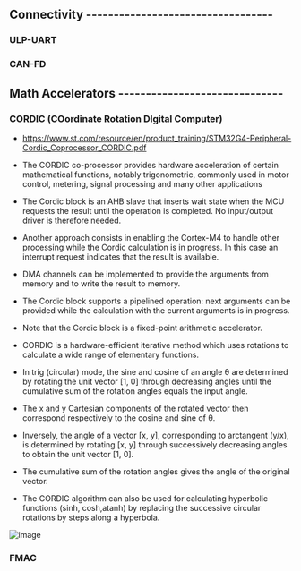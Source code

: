 

## Connectivity ----------------------------------
### ULP-UART



### CAN-FD




## Math Accelerators ------------------------------
### CORDIC (COordinate Rotation DIgital Computer)
- https://www.st.com/resource/en/product_training/STM32G4-Peripheral-Cordic_Coprocessor_CORDIC.pdf
- The CORDIC co-processor provides hardware acceleration of certain mathematical functions, notably trigonometric, commonly used in motor control, metering, signal processing and many other applications
- The Cordic block is an AHB slave that inserts wait state when the MCU requests the result until the operation is completed. No input/output driver is therefore needed.
- Another approach consists in enabling the Cortex-M4 to handle other processing while the Cordic calculation is in progress. In this case an interrupt request indicates that the result is available.
- DMA channels can be implemented to provide the arguments from memory and to write the result to memory.
- The Cordic block supports a pipelined operation: next arguments can be provided while the calculation with the current arguments is in progress.
- Note that the Cordic block is a fixed-point arithmetic accelerator.

- CORDIC is a hardware-efficient iterative method which uses rotations to calculate a wide range of elementary functions.
- In trig (circular) mode, the sine and cosine of an angle θ are determined by rotating the unit vector [1, 0] through decreasing angles until the cumulative sum of the rotation angles equals the input angle.
- The x and y Cartesian components of the rotated vector then correspond respectively to the cosine and sine of θ.
- Inversely, the angle of a vector [x, y], corresponding to arctangent (y/x), is determined by rotating [x, y] through successively decreasing angles to obtain the unit vector [1, 0].
- The cumulative sum of the rotation angles gives the angle of the original vector.
- The CORDIC algorithm can also be used for calculating hyperbolic functions (sinh, cosh,atanh) by replacing the successive circular rotations by steps along a hyperbola.

![image](https://user-images.githubusercontent.com/42329930/226210394-061ec942-4043-4420-a0a7-a6965499161c.png)





### FMAC
